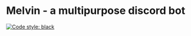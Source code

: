 # Melvin - a multipurpose discord bot

[![Code style: black](https://img.shields.io/badge/code%20style-black-000000.svg)](https://github.com/psf/black)
